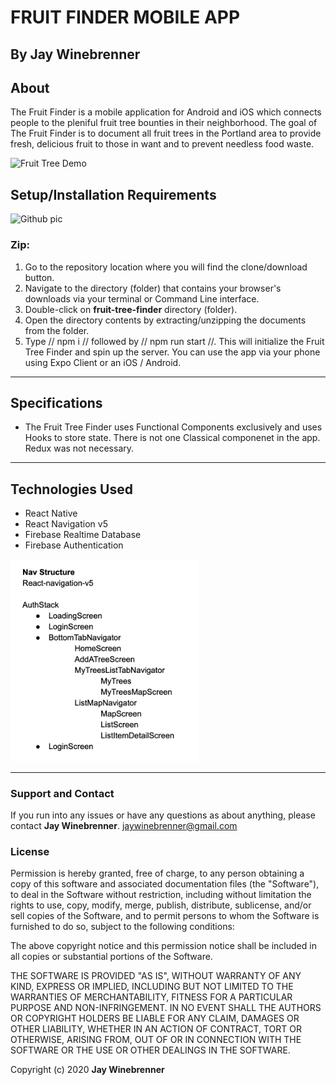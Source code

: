 # FRUIT FINDER MOBILE APP

## By **Jay Winebrenner**

##  About

The Fruit Finder is a mobile application for Android and iOS which connects people to the pleniful fruit tree bounties in their neighborhood. The goal of The Fruit Finder is to document all fruit trees in the Portland area to provide fresh, delicious fruit to those in want and to prevent needless food waste. 

<!-- ![Fruit Tree Demo](x-demo/fruit.gif) -->
 <img src="./x-demo/fruit.gif" alt="Fruit Tree Demo" width="300">


## Setup/Installation Requirements
<img src="https://i.imgur.com/UStodOA.jpg" alt="Github pic" width="300">

### Zip:

 1. Go to the repository location where you will find the clone/download button.
 2. Navigate to the directory (folder) that contains your browser's downloads via your terminal or Command Line interface.
 3. Double-click on **fruit-tree-finder** directory (folder).
 4. Open the directory contents by extracting/unzipping the documents from the folder.
 5. Type // npm i // followed by // npm run start //. This will initialize the Fruit Tree Finder and spin up the server. You can use the app via your phone using Expo Client or an iOS / Android.

- - -

## Specifications

- The Fruit Tree Finder uses Functional Components exclusively and uses Hooks to store state. There is not one Classical componenet in the app. Redux was not necessary. 


- - -

## Technologies Used

 - React Native
 - React Navigation v5
 - Firebase Realtime Database
 - Firebase Authentication

<img src="./x-demo/nav.png" alt="alt text" width="300">


- - -

### Support and Contact

If you run into any issues or have any questions as about anything, please contact **Jay Winebrenner**. jaywinebrenner@gmail.com

### License

Permission is hereby granted, free of charge, to any person obtaining a copy of this software and associated documentation files (the "Software"), to deal in the Software without restriction, including without limitation the rights to use, copy, modify, merge, publish, distribute, sublicense, and/or sell copies of the Software, and to permit persons to whom the Software is furnished to do so, subject to the following conditions:

The above copyright notice and this permission notice shall be included in all copies or substantial portions of the Software.

THE SOFTWARE IS PROVIDED "AS IS", WITHOUT WARRANTY OF ANY KIND, EXPRESS OR IMPLIED, INCLUDING BUT NOT LIMITED TO THE WARRANTIES OF MERCHANTABILITY, FITNESS FOR A PARTICULAR PURPOSE AND NON-INFRINGEMENT. IN NO EVENT SHALL THE AUTHORS OR COPYRIGHT HOLDERS BE LIABLE FOR ANY CLAIM, DAMAGES OR OTHER LIABILITY, WHETHER IN AN ACTION OF CONTRACT, TORT OR OTHERWISE, ARISING FROM, OUT OF OR IN CONNECTION WITH THE SOFTWARE OR THE USE OR OTHER DEALINGS IN THE SOFTWARE.

Copyright (c) 2020 **Jay Winebrenner**